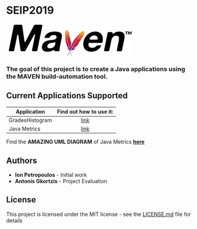 # SEIP2019

<img src="media/maven.png">

### The goal of this project is to create a Java applications using the MAVEN build-automation tool.

## Current Applications Supported

| Application     | Find out how to use it: | 
| --------------- |:-----------------:      | 
| GradesHistogram | [link](seip2019/gradeshistogram/README.md)|
| Java Metrics    | [link](seip2019/JavaCodeAnalysis/README.md)         |

Find the **AMAZING UML DIAGRAM** of Java Metrics [**here**](media/uml.png) 

## Authors

* <b>Ion Petropoulos</b> - Initial work
* <b>Antonis Gkortzis</b> - Project Evaluation

## License 

This project is licensed under the MIT license - see the [LICENSE.md](LICENSE.md) file for details
